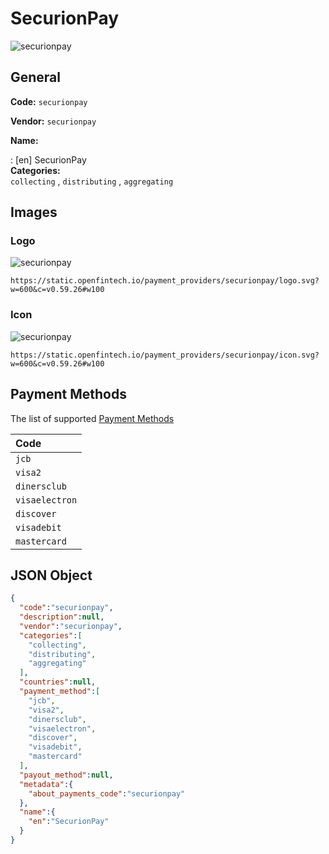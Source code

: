 
# SecurionPay 
![securionpay](https://static.openfintech.io/payment_providers/securionpay/logo.svg?w=600&c=v0.59.26#w100)  

## General 
 
**Code:** `securionpay`  
 
**Vendor:** `securionpay`  
 
**Name:**  
 
:	[en] SecurionPay  
**Categories:**  
`collecting`  , `distributing`  , `aggregating`  
 

## Images 

### Logo 
 
![securionpay](https://static.openfintech.io/payment_providers/securionpay/logo.svg?w=600&c=v0.59.26#w100)  

```
https://static.openfintech.io/payment_providers/securionpay/logo.svg?w=600&c=v0.59.26#w100
```  

### Icon 
 
![securionpay](https://static.openfintech.io/payment_providers/securionpay/icon.svg?w=600&c=v0.59.26#w100)  

```
https://static.openfintech.io/payment_providers/securionpay/icon.svg?w=600&c=v0.59.26#w100
```  

## Payment Methods 
 
The list of supported  [Payment Methods](#) 

|Code| 
|:---| 
|`jcb` | 
|`visa2` | 
|`dinersclub` | 
|`visaelectron` | 
|`discover` | 
|`visadebit` | 
|`mastercard` | 
 

## JSON Object 

```json
{
  "code":"securionpay",
  "description":null,
  "vendor":"securionpay",
  "categories":[
    "collecting",
    "distributing",
    "aggregating"
  ],
  "countries":null,
  "payment_method":[
    "jcb",
    "visa2",
    "dinersclub",
    "visaelectron",
    "discover",
    "visadebit",
    "mastercard"
  ],
  "payout_method":null,
  "metadata":{
    "about_payments_code":"securionpay"
  },
  "name":{
    "en":"SecurionPay"
  }
}
```  
